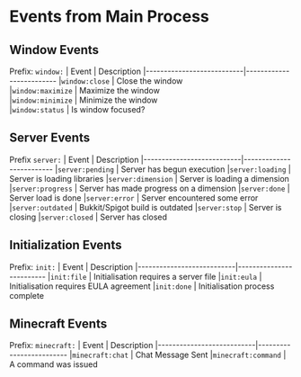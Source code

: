 # Events from Main Process

## Window Events
Prefix: `window:`
| Event                     | Description 
|---------------------------|-------------------------
|`window:close`             | Close the window  
|`window:maximize`          | Maximize the window  
|`window:minimize`          | Minimize the window  
|`window:status`            | Is window focused?


## Server Events
Prefix `server:`
| Event                     | Description 
|---------------------------|-------------------------
|`server:pending`           | Server has begun execution
|`server:loading`           | Server is loading libraries
|`server:dimension`         | Server is loading a dimension
|`server:progress`          | Server has made progress on a dimension
|`server:done`              | Server load is done
|`server:error`             | Server encountered some error
|`server:outdated`          | Bukkit/Spigot build is outdated
|`server:stop`              | Server is closing
|`server:closed`            | Server has closed


## Initialization Events
Prefix: `init:`
| Event                     | Description 
|---------------------------|-------------------------
|`init:file`                | Initialisation requires a server file
|`init:eula`                | Initialisation requires EULA agreement
|`init:done`                | Initialisation process complete


## Minecraft Events
Prefix: `minecraft:`
| Event                     | Description 
|---------------------------|-------------------------
|`minecraft:chat`           | Chat Message Sent
|`minecraft:command`        | A command was issued